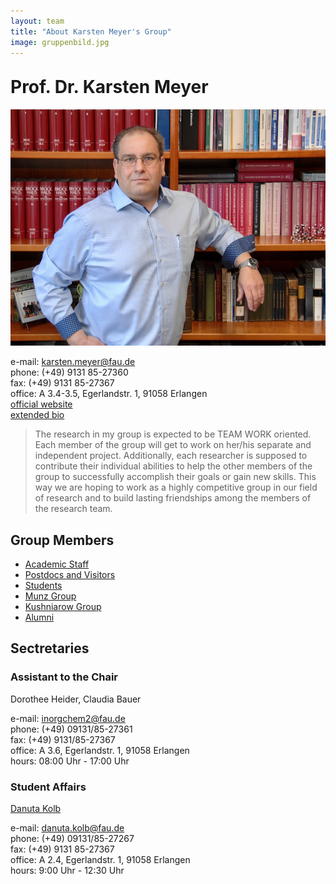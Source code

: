 ```yaml
---
layout: team
title: "About Karsten Meyer's Group"
image: gruppenbild.jpg
---
```



<h1 style="margin-top: 30px">Prof. Dr. Karsten Meyer</h1>

<div class="profile">
<img src="/assets/img/Karsten_Meyer.jpg" class="img-responsive">
<p>
e-mail: <a href="mailto:karsten.meyer@fau.de">karsten.meyer@fau.de</a><br>
phone: (+49) 9131 85-27360<br>
fax:  (+49) 9131 85-27367<br>
office: A 3.4-3.5, Egerlandstr. 1, 91058 Erlangen <br>
<a href="https://www.chemistry.nat.fau.eu/person/karsten-meyer/">official website</a><br>
<a href="/team/km">extended bio</a>
</p>
</div>

> The research in my group is expected to be TEAM WORK oriented.
> Each member of the group will get to work on her/his separate and independent project.
> Additionally, each researcher is supposed to contribute their individual abilities to help the other members of the group to successfully accomplish their goals or gain new skills.
> This way we are hoping to work as a highly competitive group in our field of research and to build lasting friendships among the members of the research team.

## Group Members

- [Academic Staff](/academic-staff/)
- [Postdocs and Visitors](/postdocs-visitors/)
- [Students](/students/)
- [Munz Group](/munz-group/)
- [Kushniarow Group](https://www.chemistry.nat.fau.eu/khusniyarov-group/)
- [Alumni](/alumni/)


## Sectretaries

### Assistant to the Chair

Dorothee Heider, Claudia Bauer

e-mail: [inorgchem2@fau.de](mailto:inorgchem2@fau.de)<br>
phone: (+49) 09131/85-27361<br>
fax: (+49) 9131/85-27367<br>
office: A 3.6, Egerlandstr. 1, 91058 Erlangen<br>
hours: 08:00 Uhr - 17:00 Uhr<br>

### Student Affairs

[Danuta Kolb](https://www.chemie.nat.fau.de/person/danuta-kolb/)

e-mail: [danuta.kolb@fau.de](mailto:danuta.kolb@fau.de)<br>
phone: (+49) 09131/85-27267<br>
fax: (+49) 9131 85-27367<br>
office: A 2.4, Egerlandstr. 1, 91058 Erlangen<br>
hours: 9:00 Uhr - 12:30 Uhr<br>

